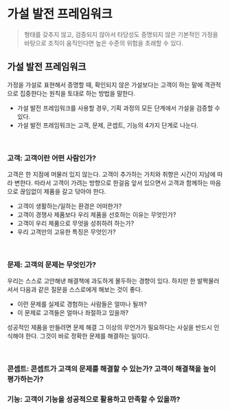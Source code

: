 # 가설 발전 프레임워크

> 형태를 갖추지 않고, 검증되지 않아서 타당성도 증명되지 않은 기본적인 가정을 바탕으로 조직이 움직인다면 높은 수준의 위험을 초래할 수 있다.

## 가설 발전 프레임워크

가정을 가설로 표현해서 증명할 때, 확인되지 않은 가설보다는 고객이 하는 말에 객관적으로 집중한다는 원칙을 토대로 하는 방법을 말한다.
- 가설 발전 프레임워크를 사용할 경우, 기획 과정의 모든 단계에서 가설을 검증할 수 있다.
- 가설 발전 프레임워크는 고객, 문제, 콘셉트, 기능의 4가지 단계로 나눈다.

<br>

### 고객: 고객이란 어떤 사람인가?

고객은 한 지점에 머물러 있지 않는다. 고객이 추가하는 가치와 취향은 시간이 지남에 따라 변한다. 따라서 고객이 가려는 방향으로 한걸음 앞서 있으면서 고객과 함께하는 마음으로 끊임없이 제품을 갈고 닦아야 한다.

- 고객이 생활하는/일하는 환경은 어떠한가?
- 고객이 경쟁사 제품보다 우리 제품을 선호하는 이유는 무엇인가?
- 고객이 우리 제품으로 무엇을 성취하려 하는가?
- 우리 고객만의 고유한 특징은 무엇인가?

<br>

### 문제: 고객의 문제는 무엇인가?

우리는 스스로 고안해낸 해결책에 과도하게 몰두하는 경향이 있다. 하지만 한 발짝물러서서 다음과 같은 질문을 스스로에게 해보는 것이 좋다. 
- 이런 문제를 실제로 경험하는 사람들은 얼마나 될까?
- 이 문제로 고객들은 얼마나 좌절하고 있을까?

성공적인 제품을 만들려면 문제 해결 그 이상의 무언가가 필요하다는 사실을 반드시 인식해야 한다. 그것이 바로 정확한 문제를 해결하는 일이다.

<br>

### 콘셉트: 콘셉트가 고객의 문제를 해결할 수 있는가? 고객이 해결책을 높이 평가하는가?

### 기능: 고객이 기능을 성공적으로 활용하고 만족할 수 있을까?
